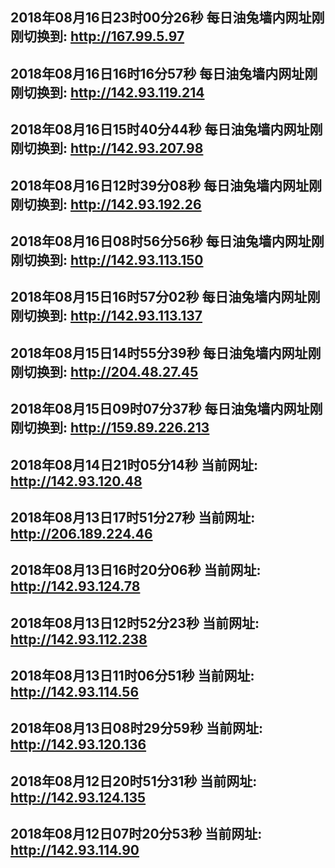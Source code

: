 ## 2018年08月16日23时00分26秒 每日油兔墙内网址刚刚切换到: http://167.99.5.97
## 2018年08月16日16时16分57秒 每日油兔墙内网址刚刚切换到: http://142.93.119.214
## 2018年08月16日15时40分44秒 每日油兔墙内网址刚刚切换到: http://142.93.207.98
## 2018年08月16日12时39分08秒 每日油兔墙内网址刚刚切换到: http://142.93.192.26
## 2018年08月16日08时56分56秒 每日油兔墙内网址刚刚切换到: http://142.93.113.150
## 2018年08月15日16时57分02秒 每日油兔墙内网址刚刚切换到: http://142.93.113.137
## 2018年08月15日14时55分39秒 每日油兔墙内网址刚刚切换到: http://204.48.27.45
## 2018年08月15日09时07分37秒 每日油兔墙内网址刚刚切换到: http://159.89.226.213
## 2018年08月14日21时05分14秒 当前网址: http://142.93.120.48
## 2018年08月13日17时51分27秒 当前网址: http://206.189.224.46
## 2018年08月13日16时20分06秒 当前网址: http://142.93.124.78
## 2018年08月13日12时52分23秒 当前网址: http://142.93.112.238
## 2018年08月13日11时06分51秒 当前网址: http://142.93.114.56
## 2018年08月13日08时29分59秒 当前网址: http://142.93.120.136
## 2018年08月12日20时51分31秒 当前网址: http://142.93.124.135
## 2018年08月12日07时20分53秒 当前网址: http://142.93.114.90

